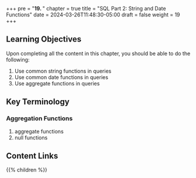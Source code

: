 +++
pre = "<b>19. </b>"
chapter = true
title = "SQL Part 2: String and Date Functions"
date = 2024-03-26T11:48:30-05:00
draft = false
weight = 19
+++

## Learning Objectives
Upon completing all the content in this chapter, you should be able to do the following:
1. Use common string functions in queries
1. Use common date functions in queries
1. Use aggregate functions in queries

## Key Terminology

### Aggregation Functions
1. aggregate functions
1. null functions

## Content Links

{{% children %}}

